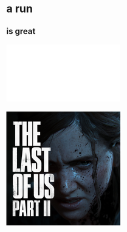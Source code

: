 # a run
## is great
### ![jyothi](www.jecc.ac.in)
### ![image missing](https://github.com/sreeraj-kr/Run/blob/main/img/TLOU_P2_Box_Art_2.png)
